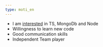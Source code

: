 ```yaml
---
type: moti_en
---
```


- I am [interested](https://stackexchange.com/users/1886776/timo?tab=activity) in TS, MongoDb and Node
- Willingness to learn new code
- Good communication skills
- Independent Team player